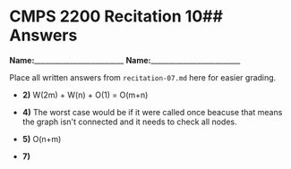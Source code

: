# CMPS 2200 Recitation 10## Answers

**Name:**_________________________
**Name:**_________________________


Place all written answers from `recitation-07.md` here for easier grading.



- **2)**
W(2m) + W(n) + O(1) = O(m+n)
- **4)**
The worst case would be if it were called once beacuse that means the graph isn't connected and it needs to check all nodes.

- **5)**
O(n+m)
- **7)**
